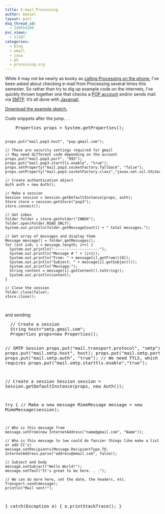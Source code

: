```yaml
---
title: E-mail Processing
author: Daniel
layout: post
dsq_thread_id:
  - 249554100
pvc_views:
  - 11187
categories:
  - blog
  - email
  - java
  - p5
  - processing.org
---
```

<p>While it may not be nearly as kooky as <a href="http://www.shiffman.net/p5/asterisk">calling Processing on the phone</a>, I&#8217;ve been asked about checking e-mail from Processing several times this semester.  So rather than try to dig up example code on the internets, I&#8217;ve quickly thrown together one that checks a <a href="http://en.wikipedia.org/wiki/Post_Office_Protocol">POP account</a> and/or sends mail via <a href="http://en.wikipedia.org/wiki/Smtp">SMTP</a>.  It&#8217;s all done with <a href="http://en.wikipedia.org/wiki/Smtp">Javamail</a>.</p>
<p><a href="http://www.shiffman.net/p5/Email.zip">Download the example sketch.</a></p>
<p>Code snippets after the jump. . .</p>
<p><!--more--></p>
<pre lang="java">
    Properties props = System.getProperties();

    props.put("mail.pop3.host", "pop.gmail.com");
    
    // These are security settings required for gmail
    // May need different code depending on the account
    props.put("mail.pop3.port", "995");
    props.put("mail.pop3.starttls.enable", "true");
    props.setProperty("mail.pop3.socketFactory.fallback", "false");
    props.setProperty("mail.pop3.socketFactory.class","javax.net.ssl.SSLSocketFactory");

    // Create authentication object
    Auth auth = new Auth();
    
    // Make a session
    Session session = Session.getDefaultInstance(props, auth);
    Store store = session.getStore("pop3");
    store.connect();
    
    // Get inbox
    Folder folder = store.getFolder("INBOX");
    folder.open(Folder.READ_ONLY);
    System.out.println(folder.getMessageCount() + " total messages.");
    
    // Get array of messages and display them
    Message message[] = folder.getMessages();
    for (int i=0; i < message.length; i++) {
      System.out.println("---------------------");
      System.out.println("Message # " + (i+1));
      System.out.println("From: " + message[i].getFrom()[0]);
      System.out.println("Subject: " + message[i].getSubject());
      System.out.println("Message:");
      String content = message[i].getContent().toString(); 
      System.out.println(content);
    }
    
    // Close the session
    folder.close(false);
    store.close();
</pre>
<p>and sending:</p>
<pre lang="java">
  // Create a session
  String host="smtp.gmail.com";
  Properties props=new Properties();

  // SMTP Session
  props.put("mail.transport.protocol", "smtp");
  props.put("mail.smtp.host", host);
  props.put("mail.smtp.port", "25");
  props.put("mail.smtp.auth", "true");
  // We need TTLS, which gmail requires
  props.put("mail.smtp.starttls.enable","true");

  // Create a session
  Session session = Session.getDefaultInstance(props, new Auth());

  try
  {
    // Make a new message
    MimeMessage message = new MimeMessage(session);

    // Who is this message from
    message.setFrom(new InternetAddress("name@gmail.com", "Name"));

    // Who is this message to (we could do fancier things like make a list or add CC's)
    message.setRecipients(Message.RecipientType.TO, InternetAddress.parse("address@email.com", false));

    // Subject and body
    message.setSubject("Hello World!");
    message.setText("It's great to be here. . .");

    // We can do more here, set the date, the headers, etc.
    Transport.send(message);
    println("Mail sent!");
  }
  catch(Exception e)
  {
    e.printStackTrace();
  }
</pre>
